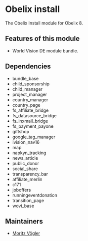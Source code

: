 Obelix install
=========

The Obelix Install module for Obelix 8.

Features of this module
-----------

* World Vision DE module bundle.

Dependencies
------------

* bundle_base
* child_sponsorship
* child_manager
* project_manager
* country_manager
* country_page
* fs_affiliate_bridge
* fs_datasource_bridge
* fs_inxmail_bridge
* fs_payment_payone
* giftshop
* google_tag_manager
* ivision_nav16
* map
* napkyn_tracking
* news_article
* public_donor
* social_share
* transparency_bar
* affiliate_merlin
* c171
* joboffers
* runningeventdonation
* transition_page
* wovi_base

Maintainers
-----------

* [Moritz Vögler](mailto:mvoegler@artus.com)
